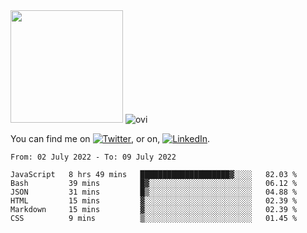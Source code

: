 <!-- ![visitors](https://visitor-badge.glitch.me/badge?page_id=page.id) -->

<img height="180em" src="https://github-readme-stats.vercel.app/api?username=alihernandez&show_icons=true&hide_border=true&&count_private=true&include_all_commits=true" />

<!-- Most Used Languages -->
<img src="https://github-readme-stats.vercel.app/api/top-langs?username=madushadhanushka&show_icons=true&locale=en&layout=compact&theme=chartreuse-dark" alt="ovi" />

<!-- Actual text -->

You can find me on [![Twitter][1.2]][1], or on, [![LinkedIn][2.2]][2].

<!-- Icons -->

[1.2]: http://i.imgur.com/wWzX9uB.png (twitter icon without padding)
[2.2]: https://raw.githubusercontent.com/MartinHeinz/MartinHeinz/master/linkedin-3-16.png (LinkedIn icon without padding)

<!-- Links to your social media accounts -->

[1]: https://twitter.com/phantomramen
[2]: https://www.linkedin.com/in/ali-hernandez-96b1b71a9/

<!--START_SECTION:waka-->

```text
From: 02 July 2022 - To: 09 July 2022

JavaScript   8 hrs 49 mins   ████████████████████▓░░░░   82.03 %
Bash         39 mins         █▓░░░░░░░░░░░░░░░░░░░░░░░   06.12 %
JSON         31 mins         █▒░░░░░░░░░░░░░░░░░░░░░░░   04.88 %
HTML         15 mins         ▓░░░░░░░░░░░░░░░░░░░░░░░░   02.39 %
Markdown     15 mins         ▓░░░░░░░░░░░░░░░░░░░░░░░░   02.39 %
CSS          9 mins          ▒░░░░░░░░░░░░░░░░░░░░░░░░   01.45 %
```

<!--END_SECTION:waka-->
